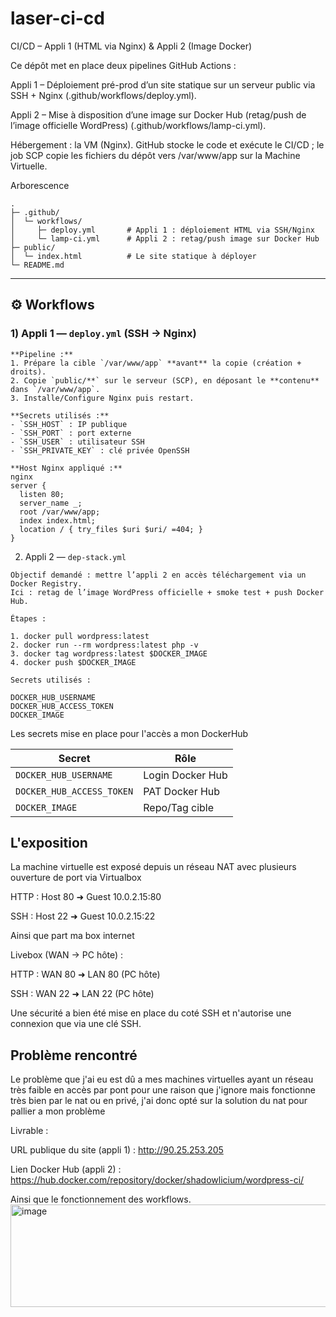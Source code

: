 # laser-ci-cd

CI/CD – Appli 1 (HTML via Nginx) & Appli 2 (Image Docker)

Ce dépôt met en place deux pipelines GitHub Actions :

Appli 1 – Déploiement pré-prod d’un site statique sur un serveur public via SSH + Nginx (.github/workflows/deploy.yml).

Appli 2 – Mise à disposition d’une image sur Docker Hub (retag/push de l’image officielle WordPress) (.github/workflows/lamp-ci.yml).

Hébergement : la VM (Nginx). GitHub stocke le code et exécute le CI/CD ; le job SCP copie les fichiers du dépôt vers /var/www/app sur la Machine Virtuelle.

Arborescence
```
.
├─ .github/
│  └─ workflows/
│     ├─ deploy.yml       # Appli 1 : déploiement HTML via SSH/Nginx
│     └─ lamp-ci.yml      # Appli 2 : retag/push image sur Docker Hub
├─ public/
│  └─ index.html          # Le site statique à déployer
└─ README.md
```


---

## ⚙️ Workflows

### 1) Appli 1 — `deploy.yml` (SSH → Nginx)
```
**Pipeline :**
1. Prépare la cible `/var/www/app` **avant** la copie (création + droits).
2. Copie `public/**` sur le serveur (SCP), en déposant le **contenu** dans `/var/www/app`.
3. Installe/Configure Nginx puis restart.

**Secrets utilisés :**
- `SSH_HOST` : IP publique
- `SSH_PORT` : port externe
- `SSH_USER` : utilisateur SSH
- `SSH_PRIVATE_KEY` : clé privée OpenSSH

**Host Nginx appliqué :**
nginx
server {
  listen 80;
  server_name _;
  root /var/www/app;
  index index.html;
  location / { try_files $uri $uri/ =404; }
}
```

2) Appli 2 — `dep-stack.yml`

```
Objectif demandé : mettre l’appli 2 en accès téléchargement via un Docker Registry.
Ici : retag de l’image WordPress officielle + smoke test + push Docker Hub.

Étapes :

1. docker pull wordpress:latest
2. docker run --rm wordpress:latest php -v
3. docker tag wordpress:latest $DOCKER_IMAGE
4. docker push $DOCKER_IMAGE

Secrets utilisés :

DOCKER_HUB_USERNAME
DOCKER_HUB_ACCESS_TOKEN
DOCKER_IMAGE
```
Les secrets mise en place pour l'accès a mon DockerHub

| Secret                         | Rôle                 |
| ------------------------------ | -------------------- | 
| `DOCKER_HUB_USERNAME`          | Login Docker Hub     |
| `DOCKER_HUB_ACCESS_TOKEN`      | PAT Docker Hub       |
| `DOCKER_IMAGE`                 | Repo/Tag cible       |

## L'exposition

La machine virtuelle est exposé depuis un réseau NAT avec plusieurs ouverture de port via Virtualbox

HTTP : Host 80 ➜ Guest 10.0.2.15:80

SSH : Host 22 ➜ Guest 10.0.2.15:22

Ainsi que part ma box internet


Livebox (WAN → PC hôte) :

HTTP : WAN 80 ➜ LAN 80 (PC hôte)

SSH : WAN 22 ➜ LAN 22 (PC hôte)

Une sécurité a bien été mise en place du coté SSH et n'autorise une connexion que via une clé SSH.

## Problème rencontré

Le problème que j'ai eu est dû a mes machines virtuelles ayant un réseau très faible en accès par pont pour une raison que j'ignore mais fonctionne très bien par le nat ou en privé, j'ai donc opté sur la solution du nat pour pallier a mon problème

Livrable : 

URL publique du site (appli 1) : http://90.25.253.205

Lien Docker Hub (appli 2) : https://hub.docker.com/repository/docker/shadowlicium/wordpress-ci/

Ainsi que le fonctionnement des workflows.
<img width="1273" height="164" alt="image" src="https://github.com/user-attachments/assets/f2a00d69-d07c-45ce-882d-5240320d1086" />

